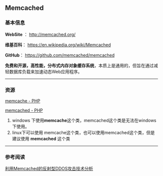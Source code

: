 ## Memcached

### 基本信息



**WebSite** ： http://memcached.org/

**维基百科**： https://en.wikipedia.org/wiki/Memcached

**GitHub**： https://github.com/memcached/memcached



**免费和开源，高性能，分布式内存对象缓存系统**，本质上是通用的，但旨在通过减轻数据库负载来加速动态Web应用程序。 

----

### 资源

[memcache - PHP](http://pecl.php.net/package/memcache)

[memcached - PHP](http://pecl.php.net/package/memcached)



1. windows 下使用**memcache**这个类，memcached这个类是无法在windows下使用。
2. linux下可以使用 memcache这个类，也可以使用memcached这个类，但是建议使用 **memcached** 这个类



----

### 参考阅读

[利用Memcached的反射型DDOS攻击技术分析](https://blog.csdn.net/rlnLo2pNEfx9c/article/details/79947990)



